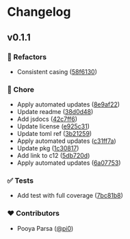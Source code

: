 # Changelog


## v0.1.1


### 💅 Refactors

- Consistent casing ([58f6130](https://github.com/unjs/confbox/commit/58f6130))

### 🏡 Chore

- Apply automated updates ([8e9af22](https://github.com/unjs/confbox/commit/8e9af22))
- Update readme ([38d0d48](https://github.com/unjs/confbox/commit/38d0d48))
- Add jsdocs ([42c7ff6](https://github.com/unjs/confbox/commit/42c7ff6))
- Update license ([e925c31](https://github.com/unjs/confbox/commit/e925c31))
- Update toml ref ([3b21259](https://github.com/unjs/confbox/commit/3b21259))
- Apply automated updates ([c31ff7a](https://github.com/unjs/confbox/commit/c31ff7a))
- Update pkg ([1c30817](https://github.com/unjs/confbox/commit/1c30817))
- Add link to c12 ([5db720d](https://github.com/unjs/confbox/commit/5db720d))
- Apply automated updates ([6a07753](https://github.com/unjs/confbox/commit/6a07753))

### ✅ Tests

- Add test with full coverage ([7bc81b8](https://github.com/unjs/confbox/commit/7bc81b8))

### ❤️ Contributors

- Pooya Parsa ([@pi0](http://github.com/pi0))

